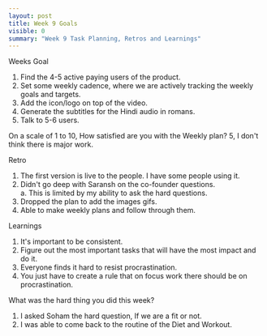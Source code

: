 ```yaml
---
layout: post
title: Week 9 Goals
visible: 0
summary: "Week 9 Task Planning, Retros and Learnings"
---
```


Weeks Goal
1. Find the 4-5 active paying users of the product.
2. Set some weekly cadence, where we are actively tracking the weekly goals and targets.
3. Add the icon/logo on top of the video.
4. Generate the subtitles for the Hindi audio in romans.
5. Talk to 5-6 users.

On a scale of 1 to 10, How satisfied are you with the Weekly plan? 5, I don't think there is major work.

Retro
1. The first version is live to the people. I have some people using it.
2. Didn't go deep with Saransh on the co-founder questions.   
    a. This is limited by my ability to ask the hard questions.  
3. Dropped the plan to add the images gifs.
4. Able to make weekly plans and follow through them.

Learnings
1. It's important to be consistent.
2. Figure out the most important tasks that will have the most impact and do it.
3. Everyone finds it hard to resist procrastination.
4. You just have to create a rule that on focus work there should be on procrastination.

What was the hard thing you did this week?
1. I asked Soham the hard question, If we are a fit or not.
2. I was able to come back to the routine of the Diet and Workout.